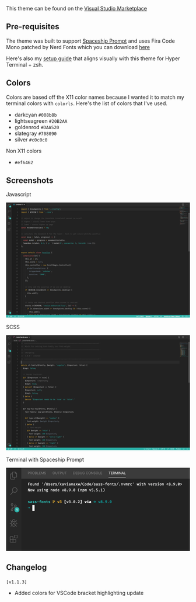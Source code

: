 This theme can be found on the [Visual Studio Marketplace](https://marketplace.visualstudio.com/items?itemName=xavianaxw.freya)

## Pre-requisites

The theme was built to support [Spaceship Prompt](https://github.com/denysdovhan/spaceship-prompt) and uses Fira Code Mono patched by Nerd Fonts which you can download [here](https://www.dropbox.com/sh/6m73o7isybvz9tg/AACPWO3RNcDsBIkorFsu34nja?dl=1)

Here's also my [setup guide](https://gist.github.com/xavianaxw/8e75ff37adc45bc9d3d62ada2e72ff3f) that aligns visually with this theme for Hyper Terminal + zsh.

## Colors

Colors are based off the X11 color names because I wanted it to match my terminal colors with `colorls`. Here's the list of colors that I've used.

- darkcyan `#008b8b`
- lightseagreen  `#20B2AA`
- goldenrod `#DAA520`
- slategray `#708090`
- silver `#c0c0c0`

Non X11 colors
- `#ef6462`

## Screenshots

Javascript

![Javascript](https://github.com/xavianaxw/vscode-freya-theme/blob/master/docs/javascript.png?raw=true "Javascript")

SCSS

![SCSS](https://github.com/xavianaxw/vscode-freya-theme/blob/master/docs/scss.png?raw=true "SCSS")

Terminal with Spaceship Prompt

![Terminal](https://github.com/xavianaxw/vscode-freya-theme/blob/master/docs/terminal.png?raw=true "Terminal")

## Changelog

`[v1.1.3]` 

- Added colors for VSCode bracket highlighting update